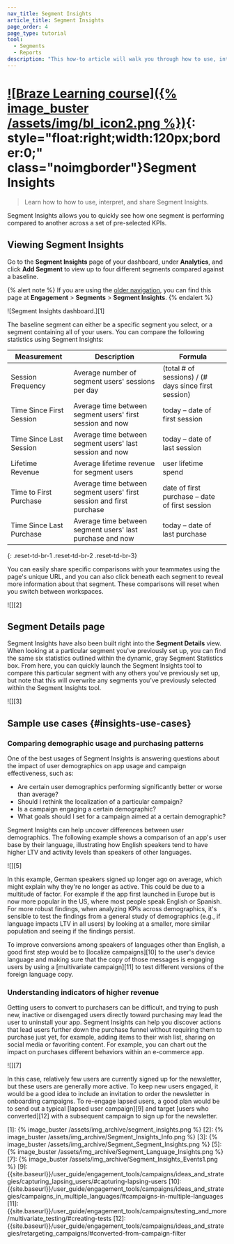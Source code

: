 ```yaml
---
nav_title: Segment Insights
article_title: Segment Insights
page_order: 4
page_type: tutorial
tool: 
  - Segments
  - Reports
description: "This how-to article will walk you through how to use, interpret, and share Segment Insights."
---
```


# [![Braze Learning course]({% image_buster /assets/img/bl_icon2.png %})](https://learning.braze.com/segmentation-course){: style="float:right;width:120px;border:0;" class="noimgborder"}Segment Insights

> Learn how to how to use, interpret, and share Segment Insights. 

Segment Insights allows you to quickly see how one segment is performing compared to another across a set of pre-selected KPIs.

## Viewing Segment Insights

Go to the **Segment Insights** page of your dashboard, under **Analytics**, and click <i class="fas fa-plus"></i> **Add Segment** to view up to four different segments compared against a baseline.

{% alert note %}
If you are using the [older navigation]({{site.baseurl}}/navigation), you can find this page at **Engagement** > **Segments** > **Segment Insights**.
{% endalert %}

![Segment Insights dashboard.][1]

The baseline segment can either be a specific segment you select, or a segment containing all of your users. You can compare the following statistics using Segment Insights:

| Measurement | Description | Formula |
| --------------------- | ------------- | ------------- |
| Session Frequency | Average number of segment users' sessions per day | (total # of sessions) / (# days since first session) |
| Time Since First Session | Average time between segment users' first session and now | today – date of first session |
| Time Since Last Session | Average time between segment users' last session and now | today – date of last session |
| Lifetime Revenue | Average lifetime revenue for segment users | user lifetime spend |
| Time to First Purchase | Average time between segment users' first session and first purchase | date of first purchase – date of first session |
| Time Since Last Purchase | Average time between segment users' last purchase and now | today – date of last purchase |
{: .reset-td-br-1 .reset-td-br-2 .reset-td-br-3}

You can easily share specific comparisons with your teammates using the page's unique URL, and you can also click beneath each segment to reveal more information about that segment. These comparisons will reset when you switch between workspaces.

![][2]

## Segment Details page

Segment Insights have also been built right into the **Segment Details** view. When looking at a particular segment you've previously set up, you can find the same six statistics outlined within the dynamic, gray Segment Statistics box. From here, you can quickly launch the Segment Insights tool to compare this particular segment with any others you've previously set up, but note that this will overwrite any segments you've previously selected within the Segment Insights tool.

![][3]

## Sample use cases {#insights-use-cases}

### Comparing demographic usage and purchasing patterns

One of the best usages of Segment Insights is answering questions about the impact of user demographics on app usage and campaign effectiveness, such as:

- Are certain user demographics performing significantly better or worse than average?
- Should I rethink the localization of a particular campaign?
- Is a campaign engaging a certain demographic?
- What goals should I set for a campaign aimed at a certain demographic?

Segment Insights can help uncover differences between user demographics. The following example shows a comparison of an app's user base by their language, illustrating how English speakers tend to have higher LTV and activity levels than speakers of other languages.

![][5]

In this example, German speakers signed up longer ago on average, which might explain why they're no longer as active. This could be due to a multitude of factor. For example if the app first launched in Europe but is now more popular in the US, where most people speak English or Spanish. For more robust findings, when analyzing KPIs across demographics, it's sensible to test the findings from a general study of demographics (e.g., if language impacts LTV in all users) by looking at a smaller, more similar population and seeing if the findings persist.

To improve conversions among speakers of languages other than English, a good first step would be to [localize campaigns][10] to the user's device language and making sure that the copy of those messages is engaging users by using a [multivariate campaign][11] to test different versions of the foreign language copy.

### Understanding indicators of higher revenue

Getting users to convert to purchasers can be difficult, and trying to push new, inactive or disengaged users directly toward purchasing may lead the user to uninstall your app. Segment Insights can help you discover actions that lead users further down the purchase funnel without requiring them to purchase just yet, for example, adding items to their wish list, sharing on social media or favoriting content. For example, you can chart out the impact on purchases different behaviors within an e-commerce app.

![][7]

In this case, relatively few users are currently signed up for the newsletter, but these users are generally more active. To keep new users engaged, it would be a good idea to include an invitation to order the newsletter in onboarding campaigns. To re-engage lapsed users, a good plan would be to send out a typical [lapsed user campaign][9] and target [users who converted][12] with a subsequent campaign to sign up for the newsletter.

[1]: {% image_buster /assets/img_archive/segment_insights.png %}
[2]: {% image_buster /assets/img_archive/Segment_Insights_Info.png %}
[3]: {% image_buster /assets/img_archive/Segment_Segment_Insights.png %}
[5]: {% image_buster /assets/img_archive/Segment_Language_Insights.png %}
[7]: {% image_buster /assets/img_archive/Segment_Insights_Events1.png %}
[9]: {{site.baseurl}}/user_guide/engagement_tools/campaigns/ideas_and_strategies/capturing_lapsing_users/#capturing-lapsing-users
[10]: {{site.baseurl}}/user_guide/engagement_tools/campaigns/ideas_and_strategies/campaigns_in_multiple_languages/#campaigns-in-multiple-languages
[11]: {{site.baseurl}}/user_guide/engagement_tools/campaigns/testing_and_more/multivariate_testing/#creating-tests
[12]: {{site.baseurl}}/user_guide/engagement_tools/campaigns/ideas_and_strategies/retargeting_campaigns/#converted-from-campaign-filter
